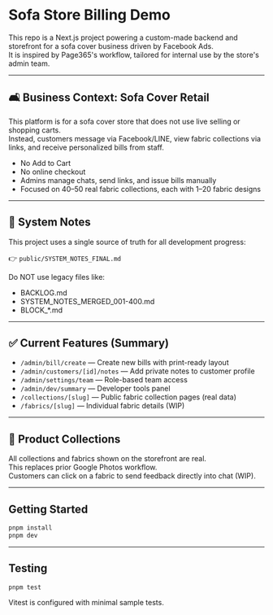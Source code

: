 
# Sofa Store Billing Demo

This repo is a Next.js project powering a custom-made backend and storefront for a sofa cover business driven by Facebook Ads.  
It is inspired by Page365's workflow, tailored for internal use by the store's admin team.

---

## 🛋️ Business Context: Sofa Cover Retail

This platform is for a sofa cover store that does not use live selling or shopping carts.  
Instead, customers message via Facebook/LINE, view fabric collections via links, and receive personalized bills from staff.

- No Add to Cart
- No online checkout
- Admins manage chats, send links, and issue bills manually
- Focused on 40–50 real fabric collections, each with 1–20 fabric designs

---

## 📁 System Notes

This project uses a single source of truth for all development progress:

👉 `public/SYSTEM_NOTES_FINAL.md`

Do NOT use legacy files like:
- BACKLOG.md
- SYSTEM_NOTES_MERGED_001-400.md
- BLOCK_*.md

---

## ✅ Current Features (Summary)

- `/admin/bill/create` — Create new bills with print-ready layout
- `/admin/customers/[id]/notes` — Add private notes to customer profile
- `/admin/settings/team` — Role-based team access
- `/admin/dev/summary` — Developer tools panel
- `/collections/[slug]` — Public fabric collection pages (real data)
- `/fabrics/[slug]` — Individual fabric details (WIP)

---

## 🧵 Product Collections

All collections and fabrics shown on the storefront are real.  
This replaces prior Google Photos workflow.  
Customers can click on a fabric to send feedback directly into chat (WIP).

---

## Getting Started

```bash
pnpm install
pnpm dev
```

---

## Testing

```bash
pnpm test
```

Vitest is configured with minimal sample tests.

